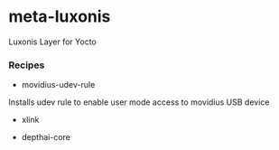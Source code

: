# meta-luxonis
Luxonis Layer for Yocto

### Recipes

* movidius-udev-rule

Installs udev rule to enable user mode access to movidius USB device

* xlink

* depthai-core
